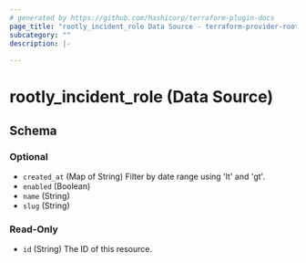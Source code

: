 ```yaml
---
# generated by https://github.com/hashicorp/terraform-plugin-docs
page_title: "rootly_incident_role Data Source - terraform-provider-rootly"
subcategory: ""
description: |-
  
---
```


# rootly_incident_role (Data Source)





<!-- schema generated by tfplugindocs -->
## Schema

### Optional

- `created_at` (Map of String) Filter by date range using 'lt' and 'gt'.
- `enabled` (Boolean)
- `name` (String)
- `slug` (String)

### Read-Only

- `id` (String) The ID of this resource.


